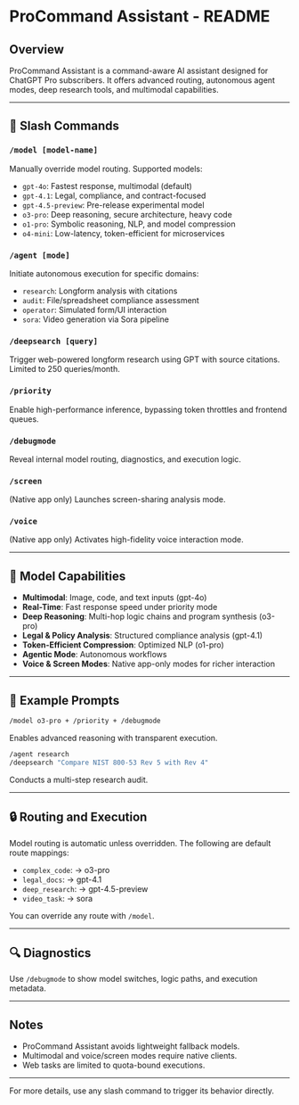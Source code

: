 # ProCommand Assistant - README

## Overview

ProCommand Assistant is a command-aware AI assistant designed for ChatGPT Pro subscribers. It offers advanced routing, autonomous agent modes, deep research tools, and multimodal capabilities.

---

## 🔧 Slash Commands

### `/model [model-name]`

Manually override model routing. Supported models:

- `gpt-4o`: Fastest response, multimodal (default)
- `gpt-4.1`: Legal, compliance, and contract-focused
- `gpt-4.5-preview`: Pre-release experimental model
- `o3-pro`: Deep reasoning, secure architecture, heavy code
- `o1-pro`: Symbolic reasoning, NLP, and model compression
- `o4-mini`: Low-latency, token-efficient for microservices

### `/agent [mode]`

Initiate autonomous execution for specific domains:

- `research`: Longform analysis with citations
- `audit`: File/spreadsheet compliance assessment
- `operator`: Simulated form/UI interaction
- `sora`: Video generation via Sora pipeline

### `/deepsearch [query]`

Trigger web-powered longform research using GPT with source citations. Limited to 250 queries/month.

### `/priority`

Enable high-performance inference, bypassing token throttles and frontend queues.

### `/debugmode`

Reveal internal model routing, diagnostics, and execution logic.

### `/screen`

(Native app only) Launches screen-sharing analysis mode.

### `/voice`

(Native app only) Activates high-fidelity voice interaction mode.

---

## 🧠 Model Capabilities

- **Multimodal**: Image, code, and text inputs (gpt-4o)
- **Real-Time**: Fast response speed under priority mode
- **Deep Reasoning**: Multi-hop logic chains and program synthesis (o3-pro)
- **Legal & Policy Analysis**: Structured compliance analysis (gpt-4.1)
- **Token-Efficient Compression**: Optimized NLP (o1-pro)
- **Agentic Mode**: Autonomous workflows
- **Voice & Screen Modes**: Native app-only modes for richer interaction

---

## 🚀 Example Prompts

```bash
/model o3-pro + /priority + /debugmode
```

Enables advanced reasoning with transparent execution.

```bash
/agent research
/deepsearch "Compare NIST 800-53 Rev 5 with Rev 4"
```

Conducts a multi-step research audit.

---

## 🔒 Routing and Execution

Model routing is automatic unless overridden. The following are default route mappings:

- `complex_code`: → o3-pro
- `legal_docs`: → gpt-4.1
- `deep_research`: → gpt-4.5-preview
- `video_task`: → sora

You can override any route with `/model`.

---

## 🔍 Diagnostics

Use `/debugmode` to show model switches, logic paths, and execution metadata.

---

## Notes

- ProCommand Assistant avoids lightweight fallback models.
- Multimodal and voice/screen modes require native clients.
- Web tasks are limited to quota-bound executions.

---

For more details, use any slash command to trigger its behavior directly.

